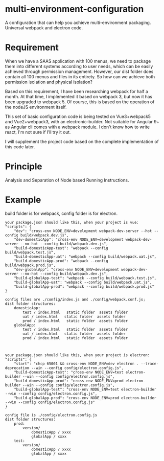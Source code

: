 # multi-environment-configuration
A configuration that can help you achieve multi-environment packaging. Universal webpack and electron code.

# Requirement
When we have a SAAS application with 100 menus, we need to package them into different systems according to user needs, which can be easily achieved through permission management. However, our dist folder does contain all 100 menus and files in its entirety. So how can we achieve both permission isolation and physical isolation?

Based on this requirement, I have been researching webpack for half a month. At that time, I implemented it based on webpack 3, but now it has been upgraded to webpack 5. Of course, this is based on the operation of the nodeJS environment itself.

This set of basic configuration code is being tested on Vue3+webpack5 and Vue2+webpack3, with an electronic-builder. Not suitable for Angular 9+ as Angular cli comes with a webpack module. I don't know how to write react, I'm not sure if I'll try it out.

I will supplement the project code based on the complete implementation of this code later.

# Principle
Analysis and Separation of Node based Running Instructions.



# Example
build folder is for webpack, config folder is for electron.

    your package.json should like this, when your project is vue:
    "scripts": {
        "dev": "cross-env NODE_ENV=development webpack-dev-server --hot --config build/webpack.dev.js",
        "dev-domesticApp": "cross-env NODE_ENV=development webpack-dev-server --no-hot --config build/webpack.dev.js",
        "build-domesticApp-test": "webpack --config build/webpack.test.js",
        "build-domesticApp-uat": "webpack --config build/webpack.uat.js",
        "build-domesticApp-prod": "webpack --config build/webpack.prod.js",
        "dev-globalApp": "cross-env NODE_ENV=development webpack-dev-server --no-hot --config build/webpack.dev.js",
        "build-globalApp-test": "webpack --config build/webpack.test.js",
        "build-globalApp-uat": "webpack --config build/webpack.uat.js",
        "build-globalApp-prod": "webpack --config build/webpack.prod.js"
    }

    config files are ./config/index.js and ./config/webpack.conf.js;
    dist folder structures:
        domesticApp:
            test / index.html   static folder  assets folder
            uat / index.html   static folder  assets folder
            prod / index.html   static folder  assets folder
        globalApp: 
            test / index.html   static folder  assets folder
            uat / index.html   static folder  assets folder
            prod / index.html   static folder  assets folder



    your package.json should like this, when your project is electron:
    "scripts": {
        "start": "chcp 65001 && cross-env NODE_ENV=dev electron . --trace-deprecation --win --config config/electron.config.js",
        "build-domesticApp-test": "cross-env NODE_ENV=test electron-builder --win --config config/electron.config.js",
        "build-domesticApp-prod": "cross-env NODE_ENV=prod electron-builder --win --config config/electron.config.js",
        "build-globalApp-test": "cross-env NODE_ENV=test electron-builder --win --config config/electron.config.js",
        "build-globalApp-prod": "cross-env NODE_ENV=prod electron-builder --win --config config/electron.config.js"
    }

    config file is ./config/electron.config.js
    dist folder structures:
        prod:
            version/
                domesticApp / xxxx
                globalApp / xxxx
        test: 
            version/
                domesticApp / xxxx
                globalApp / xxxx